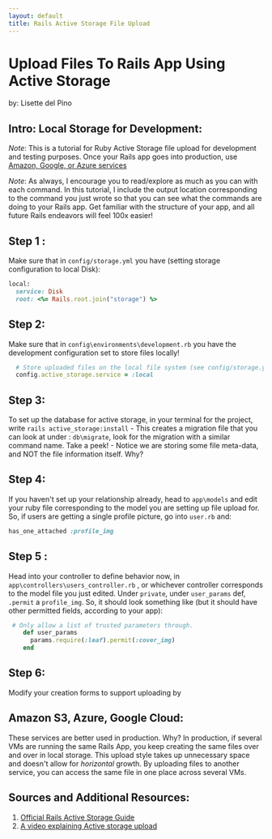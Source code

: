 ```yaml
---
layout: default
title: Rails Active Storage File Upload
---
```

# Upload Files To Rails App Using Active Storage
by: Lisette del Pino

## Intro: Local Storage for Development:
*Note*: This is a tutorial for Ruby Active Storage file upload for development and testing purposes. Once your Rails app goes into production, use [Amazon, Google, or Azure services](#amazon-S3-azure-google-cloud:)

*Note*: As always, I encourage you to read/explore as much as you can with each command. In this tutorial, I include the output location corresponding to the command you just wrote so that you can see what the commands are doing to your Rails app. Get familiar with the structure of your app, and all future Rails endeavors will feel 100x easier!

## Step 1 :
Make sure that in `config/storage.yml` you have (setting storage configuration to local Disk):
```ruby
local:
  service: Disk
  root: <%= Rails.root.join("storage") %>
```

## Step 2:
Make sure that in `config\environments\development.rb` you have the development configuration set to store files locally!
```ruby
  # Store uploaded files on the local file system (see config/storage.yml for options)
  config.active_storage.service = :local
```

## Step 3:
To set up the database for active storage, in your terminal for the project, write `rails active_storage:install`
    - This creates a migration file that you can look at under : `db\migrate`, look for the migration with a similar command name. Take a peek!
    - Notice we are storing some file meta-data, and NOT the file information itself. Why?

## Step 4:

If you haven't set up your relationship already, head to `app\models` and edit your ruby file corresponding to the model you are setting up file upload for. So, if users are getting a single profile picture, go into `user.rb` and:

```ruby
has_one_attached :profile_img
```
## Step 5 :
Head into your controller to define behavior now, in `app\controllers\users_controller.rb` , or whichever controller corresponds to the model file you just edited. Under `private`, under `user_params` def, `.permit` a `profile_img`. So, it should look something like (but it should have other permitted fields, according to your app):
``` ruby
 # Only allow a list of trusted parameters through.
    def user_params
      params.require(:leaf).permit(:cover_img)
    end
```
## Step 6:
Modify your creation forms to support uploading by

## Amazon S3, Azure, Google Cloud:
These services are better used in production. Why? In production, if several VMs are running the same Rails App, you keep creating the same files over and over in local storage. This upload style takes up unnecessary space and doesn't allow for *horizontal* growth. By uploading files to another service, you can access the same file in one place across several VMs.

## Sources and Additional Resources:
1. [Official Rails Active Storage Guide](https://edgeguides.rubyonrails.org/index.html)
2. [A video explaining Active storage upload](https://www.youtube.com/watch?v=V2eaE29Zoms)


